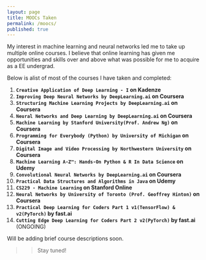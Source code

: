 ```yaml
---
layout: page
title: MOOCs Taken
permalink: /moocs/
published: true
---
```


My interest in machine learning and neural networks led me to take up multiple online courses. I believe that online learning has given me opportunities and skills over and above what was possible for me to acquire as a EE undergrad.  

Below is alist of most of the courses I have taken and completed:

1.  **```Creative Application of Deep Learning - I``` on Kadenze**
2.	**```Improving Deep Neural Networks by DeepLearning.ai``` on Coursera**
3.	**```Structuring Machine Learning Projects by DeepLearning.ai``` on Coursera**
4.	**```Neural Networks and Deep Learning by DeepLearning.ai``` on Coursera** 
5.	**```Machine Learning by Stanford University(Prof. Andrew Ng)``` on Coursera**  			      
6.	**```Programming for Everybody (Python) by University of Michigan``` on Coursera**	 
7.	**```Digital Image and Video Processing by Northwestern University``` on Coursera**
8.	**```Machine Learning A-Z™: Hands-On Python & R In Data Science``` on Udemy**
9.  **```Convolutional Neural Networks by DeepLearning.ai``` on Coursera**
10. **```Practical Data Structures and Algorithms in Java``` on Udemy**
11. **```CS229 - Machine Learning``` on Stanford Online**
12. **```Neural Networks by University of Toronto (Prof. Geoffrey Hinton)``` on Coursera**
13. **```Practical Deep Learning for Coders Part 1 v1(TensorFlow) & v2(PyTorch)``` by fast.ai**
14. **```Cutting Edge Deep Learning for Coders Part 2 v2(PyTorch)``` by fast.ai** (ONGOING)


Will be adding brief course descriptions soon.

>> Stay tuned!
